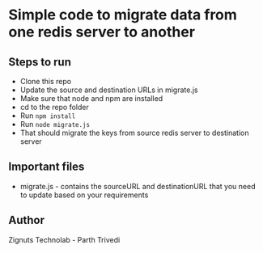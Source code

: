 # Simple code to migrate data from one redis server to another

## Steps to run

- Clone this repo
- Update the source and destination URLs in migrate.js
- Make sure that node and npm are installed
- cd to the repo folder
- Run `npm install`
- Run `node migrate.js`
- That should migrate the keys from source redis server to destination server

## Important files

- migrate.js - contains the sourceURL and destinationURL that you need to update based on your requirements

## Author

Zignuts Technolab - Parth Trivedi
